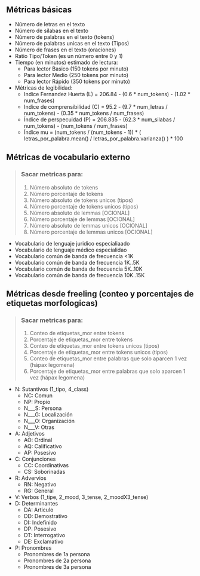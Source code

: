
## Métricas básicas

- Número de letras en el texto
- Número de sílabas en el texto
- Número de palabras en el texto (tokens)
- Número de palabras unicas en el texto (Tipos)
- Número de frases en el texto (oraciones)
- Ratio Tipo/Token (es un número entre 0 y 1)
- Tiempo (en minutos) estimado de lectura:
  - Para lector Basico (150 tokens por minuto)
  - Para lector Medio  (250 tokens por minuto)
  - Para lector Rápido (350 tokens por minuto)
- Métricas de legibilidad:
  - Indice Fernandez Huerta (L)     = 206.84 - (0.6 * num_tokens) - (1.02 * num_frases)
  - Indice de comprensibilidad (C) = 95.2 - (9.7 * num_letras / num_tokens) - (0.35 * num_tokens / num_frases)
  - Índice de perspecuidad (P)     = 206.835 - (62.3 * num_silabas / num_tokens) - (num_tokens / num_frases)
  - Índice mu = (num_tokens / (num_tokens - 1)) * ( letras_por_palabra.mean() / letras_por_palabra.varianza() ) * 100



## Métricas de vocabulario externo

> ### Sacar metricas para:
> 1. Número absoluto de tokens
> 2. Número porcentaje de tokens
> 3. Número absoluto de tokens unicos (tipos)
> 4. Número porcentaje de tokens unicos (tipos)
> 5. Número absoluto de lemmas [OCIONAL]
> 6. Número porcentaje de lemmas [OCIONAL]
> 7. Número absoluto de lemmas unicos [OCIONAL]
> 8. Número porcentaje de lemmas unicos [OCIONAL]

- Vocabulario de lenguaje juridico especialiaado
- Vocabulario de lenguaje médico especialidao
- Vocabulario común de banda de frecuencia <1K
- Vocabulario común de banda de frecuencia 1K..5K
- Vocabulario común de banda de frecuencia 5K..10K
- Vocabulario común de banda de frecuencia 10K..15K




## Métricas desde freeling (conteo y porcentajes de etiquetas morfologicas)

> ### Sacar metricas para:
> 1. Conteo de etiquetas_mor entre tokens
> 2. Porcentaje de etiquetas_mor entre tokens
> 3. Conteo de etiquetas_mor entre tokens unicos (tipos)
> 4. Porcentaje de etiquetas_mor entre tokens unicos (tipos)
> 5. Conteo de etiquetas_mor entre palabras que solo aparcen 1 vez (hápax legomena)
> 6. Porcentaje de etiquetas_mor entre palabras que solo aparcen 1 vez (hápax legomena)

- N: Sutantivos (1_tipo, 4_class)
  - NC: Comun
  - NP: Propio
  - N___S: Persona
  - N___G: Localización
  - N___O: Organización
  - N___V: Otras
- A: Adjetivos
  - AO: Ordinal
  - AQ: Calificativo
  - AP: Posesivo
- C: Conjunciones
  - CC: Coordinativas
  - CS: Soborinadas
- R: Advervios
  - RN: Negativo
  - RG: General
- V: Verbos (1_tipe, 2_mood, 3_tense, 2_moodX3_tense)
- D: Determinantes
  - DA: Articulo
  - DD: Demostrativo
  - DI: Indefinido
  - DP: Posesivo
  - DT: Interrogativo
  - DE: Exclamativo
- P: Pronombres
  - Pronombres de 1a persona
  - Pronombres de 2a persona
  - Pronombres de 3a persona